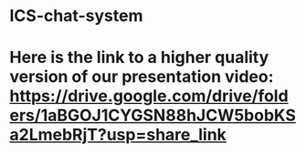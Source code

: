 # ICS-chat-system
# Here is the link to a higher quality version of our presentation video: https://drive.google.com/drive/folders/1aBGOJ1CYGSN88hJCW5bobKSa2LmebRjT?usp=share_link
